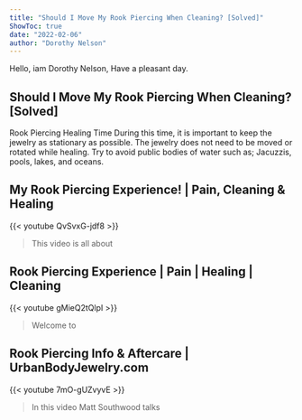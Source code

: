 ```yaml
---
title: "Should I Move My Rook Piercing When Cleaning? [Solved]"
ShowToc: true 
date: "2022-02-06"
author: "Dorothy Nelson" 
---
```


Hello, iam Dorothy Nelson, Have a pleasant day.
## Should I Move My Rook Piercing When Cleaning? [Solved]
 Rook Piercing Healing Time During this time, it is important to keep the jewelry as stationary as possible. The jewelry does not need to be moved or rotated while healing. Try to avoid public bodies of water such as; Jacuzzis, pools, lakes, and oceans.

## My Rook Piercing Experience! | Pain, Cleaning & Healing
{{< youtube QvSvxG-jdf8 >}}
>This video is all about 

## Rook Piercing Experience | Pain | Healing | Cleaning
{{< youtube gMieQ2tQlpI >}}
>Welcome to 

## Rook Piercing Info & Aftercare | UrbanBodyJewelry.com
{{< youtube 7mO-gUZvyvE >}}
>In this video Matt Southwood talks 

